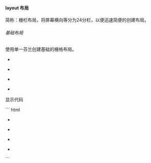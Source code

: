 #### layout 布局
简称：栅栏布局，将屏幕横向等分为24分栏，以便迅速简便的创建布局。
###### 基础布局
使用单一芬兰创建基础的栅格布局。
<div class="code-pre">
  <ul class="hc-row">
    <li class="hc-col hc-col-24">
      <div class="block"></div>
    </li>
    <li class="hc-col hc-col-10">
      <div class="block"></div>
    </li>
    <li class="hc-col hc-col-8">
      <div class="block"></div>
    </li>
    <li class="hc-col hc-col-6">
      <div class="block"></div>
    </li>
  </ul>
</div>
<p class="source">显示代码</p>
``` html
<ul class="hc-row">
  <li class="hc-col hc-col-24">
    <div class="block"></div>
  </li>
  <li class="hc-col hc-col-10">
    <div class="block"></div>
  </li>
  <li class="hc-col hc-col-8">
    <div class="block"></div>
  </li>
  <li class="hc-col hc-col-6">
    <div class="block"></div>
  </li>
</ul>
```
